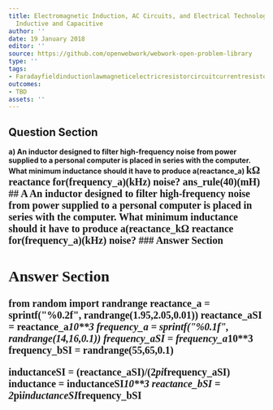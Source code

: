```yaml
---
title: Electromagnetic Induction, AC Circuits, and Electrical Technologies - Reactance,
  Inductive and Capacitive
author: ''
date: 19 January 2018
editor: ''
source: https://github.com/openwebwork/webwork-open-problem-library
type: ''
tags:
- Faradayfieldinductionlawmagneticelectricresistorcircuitcurrentresistorfrequency
outcomes:
- TBD
assets: ''
---
```


## Question Section 

<b>
a) An inductor designed to filter high-frequency noise from power supplied to a personal computer is placed in series with the computer. What minimum inductance should it have to produce a(reactance_a) <span style="font-family: 'Times'; font-size: 20px";>k&Omega;<span> reactance for(frequency_a)(kHz) noise?
ans_rule(40)(mH)
## A
An inductor designed to filter high-frequency noise from power supplied to a personal computer is placed in series with the computer. What minimum inductance should it have to produce a(reactance_<span style="font-family: 'Times'; font-size: 20px";>k&Omega;<span> reactance for(frequency_a)(kHz) noise?
### Answer Section


## Answer Section

from random import randrange
reactance_a = sprintf("%0.2f", randrange(1.95,2.05,0.01))
reactance_aSI = reactance_a*10**3
frequency_a = sprintf("%0.1f", randrange(14,16,0.1))
frequency_aSI = frequency_a*10**3
frequency_bSI = randrange(55,65,0.1)

inductanceSI = (reactance_aSI)/(2*pi*frequency_aSI)
inductance = inductanceSI*10**3
reactance_bSI = 2*pi*inductanceSI*frequency_bSI